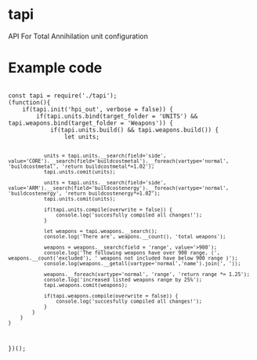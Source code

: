 # tapi
API For Total Annihilation unit configuration
<h1> Example code </h1>
<code>
const tapi = require('./tapi');
(function(){
	if(tapi.init('hpi_out', verbose = false)) {
		if(tapi.units.bind(target_folder = 'UNITS') && tapi.weapons.bind(target_folder = 'Weapons')) {
			if(tapi.units.build() && tapi.weapons.build()) {
				let units;
				
				units = tapi.units.__search(field='side', value='CORE').__search(field='buildcostmetal').__foreach(vartype='normal', 'buildcostmetal', 'return buildcostmetal*=1.02');
				tapi.units.comit(units);
				
				units = tapi.units.__search(field='side', value='ARM').__search(field='buildcostenergy').__foreach(vartype='normal', 'buildcostenergy', 'return buildcostenergy*=1.02');
				tapi.units.comit(units);
				
				if(tapi.units.compile(overwrite = false)) {
					console.log('succesfully compiled all changes!');
				}	

				let weapons = tapi.weapons.__search();
				console.log('There are', weapons.__count(), 'total weapons');
				
				weapons = weapons.__search(field = 'range', value='>900');
				console.log('The following weapons have over 900 range, (', weapons.__count('excluded'), ' weapons not included have below 900 range )');	
				console.log(weapons.__getall(vartype='normal','name').join(', '));
				
				weapons.__foreach(vartype='normal', 'range', 'return range *= 1.25');
				console.log('increased listed weapons range by 25%');
				tapi.weapons.comit(weapons);

				if(tapi.weapons.compile(overwrite = false)) {
					console.log('succesfully compiled all changes!');
				}				
			}
		}
	}
})();
</code>
